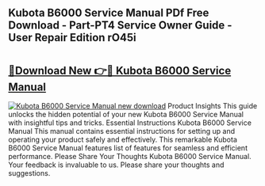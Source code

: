 ## Kubota B6000 Service Manual PDf Free Download - Part-PT4 Service Owner Guide - User Repair Edition rO45i

# <h2><a href="http://cf2910.oget.top/?id=Kubota+B6000+Service+Manual">🔗Download New 👉🔴 Kubota B6000 Service Manual</a></h2>

[![Kubota B6000 Service Manual new download](https://i.imgur.com/5g1atiW.png)](http://cf2910.oget.top/?id=Kubota+B6000+Service+Manual)
Product Insights This guide unlocks the hidden potential of your new Kubota B6000 Service Manual with insightful tips and tricks. Essential Instructions Kubota B6000 Service Manual This manual contains essential instructions for setting up and operating your product safely and effectively. This remarkable Kubota B6000 Service Manual features list of features for seamless and efficient performance. Please Share Your Thoughts Kubota B6000 Service Manual. Your feedback is invaluable to us. Please share your thoughts and suggestions.
